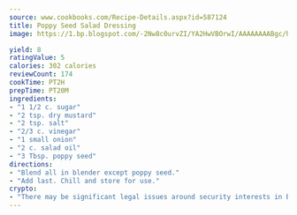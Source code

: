 ```yaml
---
source: www.cookbooks.com/Recipe-Details.aspx?id=587124
title: Poppy Seed Salad Dressing
image: https://1.bp.blogspot.com/-2Nw8c0urvZI/YA2HwVBOrwI/AAAAAAAABgc/hcoCuYbLRGghREWYfHLERS8jzKEXzVPXwCLcBGAsYHQ/s154/14.png

yield: 8
ratingValue: 5
calories: 302 calories
reviewCount: 174
cookTime: PT2H
prepTime: PT20M
ingredients:
- "1 1/2 c. sugar"
- "2 tsp. dry mustard"
- "2 tsp. salt"
- "2/3 c. vinegar"
- "1 small onion"
- "2 c. salad oil"
- "3 Tbsp. poppy seed"
directions:
- "Blend all in blender except poppy seed."
- "Add last. Chill and store for use."
crypto:
- "There may be significant legal issues around security interests in Bitcoin."
---
```


